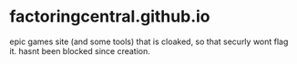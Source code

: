 # factoringcentral.github.io
epic games site (and some tools) that is cloaked, so that securly wont flag it. hasnt been blocked since creation.
